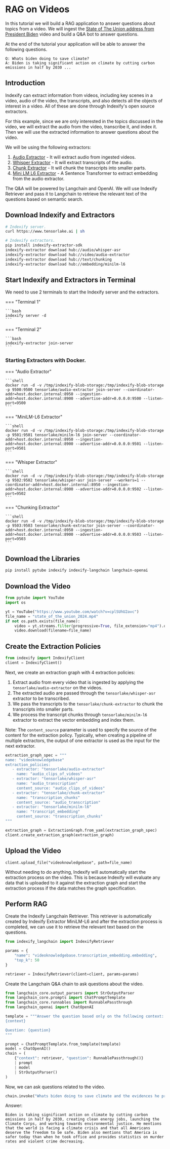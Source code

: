 # RAG on Videos

In this tutorial we will build a RAG application to answer questions about topics from a video. We will ingest the [State of The Union address from President Biden](https://www.youtube.com/watch?v=cplSUhU2avc) video and build a Q&A bot to answer questions.

At the end of the tutorial your application will be able to answer the following questions.

```text
Q: Whats biden doing to save climate?
A: Biden is taking significant action on climate by cutting carbon emissions in half by 2030 ...
```

## Introduction

Indexify can extract information from videos, including key scenes in a video, audio of the video, the transcripts, and also detects all the objects of interest in a video. All of these are done through Indexify's open source extractors.

For this example, since we are only interested in the topics discussed in the video, we will extract the audio from the video, transcribe it, and index it. Then we will use the extracted information to answer questions about the video.

We will be using the following extractors:

1. [Audio Extractor](https://github.com/tensorlakeai/indexify-extractors/tree/main/video/audio-extractor) - It will extract audio from ingested videos.
2. [Whisper Extractor](https://github.com/tensorlakeai/indexify-extractors/tree/main/whisper-asr) - It will extract transcripts of the audio.
3. [Chunk Extractor](https://github.com/tensorlakeai/indexify-extractors/tree/main/text/chunking) - It will chunk the transcripts into smaller parts.
4. [Mini LM L6 Extractor](https://github.com/tensorlakeai/indexify-extractors/tree/main/embedding/minilm-l6) - A Sentence Transformer to extract embedding from the audio extractor.

The Q&A will be powered by Langchain and OpenAI. We will use Indexify Retriever and pass it to Langchain to retrieve the relevant text of the questions based on semantic search.

## Download Indexify and Extractors

```bash
# Indexify server.
curl https://www.tensorlake.ai | sh

# Indexify extractors.
pip install indexify-extractor-sdk
indexify-extractor download hub://audio/whisper-asr
indexify-extractor download hub://video/audio-extractor
indexify-extractor download hub://text/chunking
indexify-extractor download hub://embedding/minilm-l6
```

## Start Indexify and Extractors in Terminal

We need to use 2 terminals to start the Indexify server and the extractors.

=== "Terminal 1"

    ```bash
    indexify server -d
    ```

=== "Terminal 2"

    ```bash
    indexify-extractor join-server
    ```

### Starting Extractors with Docker.

=== "Audio Extractor"

    ```shell
    docker run -d -v /tmp/indexify-blob-storage:/tmp/indexify-blob-storage -p 9500:9500 tensorlake/audio-extractor join-server --coordinator-addr=host.docker.internal:8950 --ingestion-addr=host.docker.internal:8900 --advertise-addr=0.0.0.0:9500 --listen-port=9500
    ```

=== "MiniLM-L6 Extractor"

    ```shell
    docker run -d -v /tmp/indexify-blob-storage:/tmp/indexify-blob-storage -p 9501:9501 tensorlake/minilm-l6 join-server --coordinator-addr=host.docker.internal:8950 --ingestion-addr=host.docker.internal:8900 --advertise-addr=0.0.0.0:9501 --listen-port=9501
    ```

=== "Whisper Extractor"

    ```shell
    docker run -d -v /tmp/indexify-blob-storage:/tmp/indexify-blob-storage -p 9502:9502 tensorlake/whisper-asr join-server --workers=1 --coordinator-addr=host.docker.internal:8950 --ingestion-addr=host.docker.internal:8900 --advertise-addr=0.0.0.0:9502 --listen-port=9502
    ```

=== "Chunking Extractor"

    ```shell
    docker run -d -v /tmp/indexify-blob-storage:/tmp/indexify-blob-storage -p 9503:9503 tensorlake/chunk-extractor join-server --coordinator-addr=host.docker.internal:8950 --ingestion-addr=host.docker.internal:8900 --advertise-addr=0.0.0.0:9503 --listen-port=9503
    ```

## Download the Libraries

```bash
pip install pytube indexify indexify-langchain langchain-openai
```

## Download the Video

```python
from pytube import YouTube
import os

yt = YouTube("https://www.youtube.com/watch?v=cplSUhU2avc")
file_name = "state_of_the_union_2024.mp4"
if not os.path.exists(file_name):
    video = yt.streams.filter(progressive=True, file_extension="mp4").order_by("resolution").desc().first()
    video.download(filename=file_name)
```

## Create the Extraction Policies

```python
from indexify import IndexifyClient
client = IndexifyClient()
```

Next, we create an extraction graph with 4 extraction policies:

1. Extract audio from every video that is ingested by applying the `tensorlake/audio-extractor` on the videos.
2. The extracted audio are passed through the `tensorlake/whisper-asr` extractor to be transcribed.
3. We pass the transcripts to the `tensorlake/chunk-extractor` to chunk the transcripts into smaller parts.
4. We process the transcript chunks through `tensorlake/minilm-l6` extractor to extract the vector embedding and index them.

Note: The `content_source` parameter is used to specify the source of the content for the extraction policy. Typically, when creating a pipeline of multiple extractors, the output of one extractor is used as the input for the next extractor.

```python
extraction_graph_spec = """
name: "videoknowledgebase"
extraction_policies:
   - extractor: "tensorlake/audio-extractor"
     name: "audio_clips_of_videos"
   - extractor: "tensorlake/whisper-asr"
     name: "audio_transcription"
     content_source: "audio_clips_of_videos"
   - extractor: "tensorlake/chunk-extractor"
     name: "transcription_chunks"
     content_source: "audio_transcription"
   - extractor: "tensorlake/minilm-l6"
     name: "transcript_embedding"
     content_source: "transcription_chunks"
"""

extraction_graph = ExtractionGraph.from_yaml(extraction_graph_spec)
client.create_extraction_graph(extraction_graph)
```

## Upload the Video

```
client.upload_file("videoknowledgebase", path=file_name)
```

Without needing to do anything, Indexify will automatically start the extraction process on the video. This is because Indexify will evaluate any data that is uploaded to it against the extraction graph and start the extraction process if the data matches the graph specification.

## Perform RAG

Create the Indexify Langchain Retriever. This retriever is automatically created by Indexify Extractor MiniLM-L6 and after the extraction process is completed, we can use it to retrieve the relevant text based on the questions.

```python
from indexify_langchain import IndexifyRetriever

params = {
    "name": "videoknowledgebase.transcription_embedding.embedding",
    "top_k": 50
}

retriever = IndexifyRetriever(client=client, params=params)
```

Create the Langchain Q&A chain to ask questions about the video.

```python
from langchain_core.output_parsers import StrOutputParser
from langchain_core.prompts import ChatPromptTemplate
from langchain_core.runnables import RunnablePassthrough
from langchain_openai import ChatOpenAI
```

```python
template = """Answer the question based only on the following context:
{context}

Question: {question}
"""

prompt = ChatPromptTemplate.from_template(template)
model = ChatOpenAI()
chain = (
    {"context": retriever, "question": RunnablePassthrough()}
    | prompt
    | model
    | StrOutputParser()
)
```

Now, we can ask questions related to the video.

```python
chain.invoke("Whats biden doing to save climate and the evidences he provides?")
```

Answer:

```text
Biden is taking significant action on climate by cutting carbon emissions in half by 2030, creating clean energy jobs, launching the Climate Corps, and working towards environmental justice. He mentions that the world is facing a climate crisis and that all Americans deserve the freedom to be safe. Biden also mentions that America is safer today than when he took office and provides statistics on murder rates and violent crime decreasing.
```
